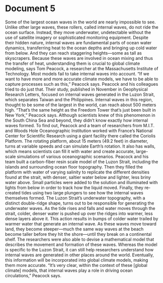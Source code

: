 # Document 5

Some of the largest ocean waves in the world are nearly impossible to see. Unlike other large
waves, these rollers, called internal waves, do not ride the ocean surface. Instead, they move
underwater, undetectable without the use of satellite imagery or sophisticated monitoring
equipment. Despite their hidden nature, internal waves are fundamental parts of ocean water
dynamics, transferring heat to the ocean depths and bringing up cold water from below. And
they can reach staggering heights—some as tall as skyscrapers. Because these waves are
involved in ocean mixing and thus the transfer of heat, understanding them is crucial to global
climate modeling, says Tom Peacock, a researcher at the Massachusetts Institute of
Technology. Most models fail to take internal waves into account. “If we want to have more and
more accurate climate models, we have to be able to capture processes such as this,” Peacock
says. Peacock and his colleagues tried to do just that. Their study, published in November in
Geophysical Research Letters, focused on internal waves generated in the Luzon Strait, which
separates Taiwan and the Philippines. Internal waves in this region, thought to be some of the
largest in the world, can reach about 500 meters high. “That’s the same height as the Freedom
Tower that’s just been built in New York,” Peacock says. Although scientists knew of this
phenomenon in the South China Sea and beyond, they didn’t know exactly how internal waves
formed. To find out, Peacock and a team of researchers from M.I.T. and Woods Hole
Oceanographic Institution worked with France’s National Center for Scientific Research using a
giant facility there called the Coriolis Platform. The rotating platform, about 15 meters (49.2 feet)
in diameter, turns at variable speeds and can simulate Earth’s rotation. It also has walls, which
means scientists can fill it with water and create accurate, large-scale simulations of various
oceanographic scenarios. Peacock and his team built a carbon-fiber resin scale model of the
Luzon Strait, including the islands and surrounding ocean floor topography. Then they filled the
platform with water of varying salinity to replicate the different densities found at the strait, with
denser, saltier water below and lighter, less briny water above. Small particles were added to
the solution and illuminated with lights from below in order to track how the liquid moved. Finally,
they re-created tides using two large plungers to see how the internal waves themselves
formed. The Luzon Strait’s underwater topography, with a distinct double-ridge shape, turns out
to be responsible for generating the underwater waves. As the tide rises and falls and water
moves through the strait, colder, denser water is pushed up over the ridges into warmer, less
dense layers above it. This action results in bumps of colder water trailed by warmer water that
generate an internal wave. As these waves move toward land, they become steeper—much the
same way waves at the beach become taller before they hit the shore—until they break on a
continental shelf. The researchers were also able to devise a mathematical model that
describes the movement and formation of these waves. Whereas the model is specific to the
Luzon Strait, it can still help researchers understand how internal waves are generated in other
places around the world. Eventually, this information will be incorporated into global climate
models, making them more accurate. “It’s very clear, within the context of these [global climate]
models, that internal waves play a role in driving ocean circulations,” Peacock says.